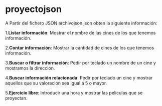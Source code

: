 # proyectojson
A Partir del fichero JSON archivojson.json obten la siguiente información:

1.**Listar información**: Mostrar el nombre de las cines de los que tenemos información.

2.**Contar información**: Mostrar la cantidad de cines de los que tenemos información.

3.**Buscar o filtrar información**: Pedir por teclado un nombre de un cine y mostramos la dirección.

4.**Buscar información relacionada**: Pedir por teclado un cine y mostrar aquellos que su valoración sea igual a 5 o mayor.

5.**Ejercicio libre**: Introducir una hora y mostrar las peliculas que se proyectan.  